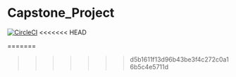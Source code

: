 # Capstone_Project

[![CircleCI](https://circleci.com/gh/NewthingAde/Capstone_Project/tree/main.svg?style=svg)](https://circleci.com/gh/NewthingAde/Capstone_Project/tree/main)
<<<<<<< HEAD

=======
>>>>>>> d5b1611f13d96b43be3f4c272c0a16b5c4e5711d
